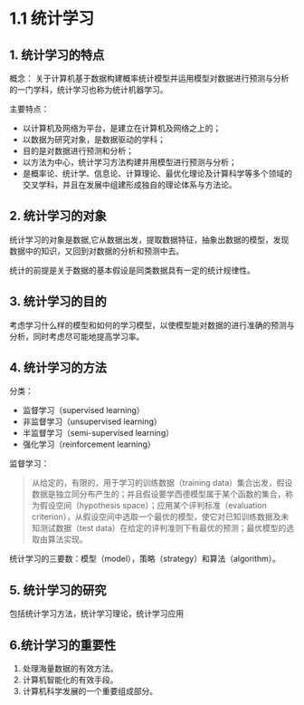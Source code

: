# 1.1 统计学习

## 1. 统计学习的特点
概念： 关于计算机基于数据构建概率统计模型并运用模型对数据进行预测与分析的一门学科，统计学习也称为统计机器学习。

主要特点：
* 以计算机及网络为平台，是建立在计算机及网络之上的；
* 以数据为研究对象，是数据驱动的学科；
* 目的是对数据进行预测和分析；
* 以方法为中心，统计学习方法构建并用模型进行预测与分析；
* 是概率论、统计学、信息论、计算理论、最优化理论及计算科学等多个领域的交叉学科，并且在发展中组建形成独自的理论体系与方法论。

## 2. 统计学习的对象
统计学习的对象是数据,它从数据出发，提取数据特征，抽象出数据的模型，发现数据中的知识，又回到对数据的分析和预测中去。  

统计的前提是关于数据的基本假设是同类数据具有一定的统计规律性。  


## 3. 统计学习的目的
考虑学习什么样的模型和如何的学习模型，以使模型能对数据的进行准确的预测与分析，同时考虑尽可能地提高学习率。

## 4. 统计学习的方法
分类：
* 监督学习（supervised learning）
* 非监督学习（unsupervised learning）
* 半监督学习（semi-supervised learning）
* 强化学习（reinforcement learning）

监督学习：
>从给定的，有限的，用于学习的训练数据（training data）集合出发，假设数据是独立同分布产生的；并且假设要学西德模型属于某个函数的集合，称为假设空间（hypothesis space）；应用某个评判标准（evaluation criterion），从假设空间中选取一个最优的模型，使它对已知训练数据及未知测试数据（test data）在给定的评判准则下有最优的预测；最优模型的选取由算法实现。

统计学习的三要数：模型（model），策略（strategy）和算法（algorithm）。

## 5. 统计学习的研究
包括统计学习方法，统计学习理论，统计学习应用

## 6.统计学习的重要性
1. 处理海量数据的有效方法。
2. 计算机智能化的有效手段。
3. 计算机科学发展的一个重要组成部分。